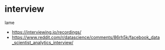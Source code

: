 # interview
lame

* https://interviewing.io/recordings/
* https://www.reddit.com/r/datascience/comments/86rh5k/facebook_data_scientist_analytics_interview/
